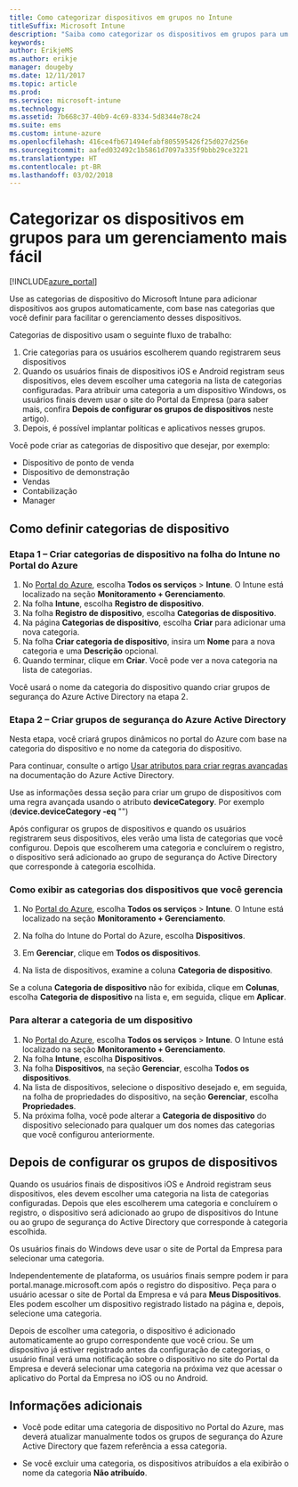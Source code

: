 ```yaml
---
title: Como categorizar dispositivos em grupos no Intune
titleSuffix: Microsoft Intune
description: "Saiba como categorizar os dispositivos em grupos para um gerenciamento mais fácil."
keywords: 
author: ErikjeMS
ms.author: erikje
manager: dougeby
ms.date: 12/11/2017
ms.topic: article
ms.prod: 
ms.service: microsoft-intune
ms.technology: 
ms.assetid: 7b668c37-40b9-4c69-8334-5d8344e78c24
ms.suite: ems
ms.custom: intune-azure
ms.openlocfilehash: 416ce4fb671494efabf805595426f25d027d256e
ms.sourcegitcommit: aafed032492c1b5861d7097a335f9bbb29ce3221
ms.translationtype: HT
ms.contentlocale: pt-BR
ms.lasthandoff: 03/02/2018
---
```

# <a name="categorize-devices-into-groups-for-easier-management"></a>Categorizar os dispositivos em grupos para um gerenciamento mais fácil

[!INCLUDE[azure_portal](./includes/azure_portal.md)]

Use as categorias de dispositivo do Microsoft Intune para adicionar dispositivos aos grupos automaticamente, com base nas categorias que você definir para facilitar o gerenciamento desses dispositivos.

Categorias de dispositivo usam o seguinte fluxo de trabalho:
1. Crie categorias para os usuários escolherem quando registrarem seus dispositivos
2. Quando os usuários finais de dispositivos iOS e Android registram seus dispositivos, eles devem escolher uma categoria na lista de categorias configuradas. Para atribuir uma categoria a um dispositivo Windows, os usuários finais devem usar o site do Portal da Empresa (para saber mais, confira **Depois de configurar os grupos de dispositivos** neste artigo).
3. Depois, é possível implantar políticas e aplicativos nesses grupos.

Você pode criar as categorias de dispositivo que desejar, por exemplo:
- Dispositivo de ponto de venda
- Dispositivo de demonstração
- Vendas
- Contabilização
- Manager

## <a name="how-to-configure-device-categories"></a>Como definir categorias de dispositivo

### <a name="step-1---create-device-categories-in-the-intune-blade-of-the-azure-portal"></a>Etapa 1 – Criar categorias de dispositivo na folha do Intune no Portal do Azure
1. No [Portal do Azure](https://portal.azure.com), escolha **Todos os serviços** > **Intune**. O Intune está localizado na seção **Monitoramento + Gerenciamento**.
3. Na folha **Intune**, escolha **Registro de dispositivo**.
3. Na folha **Registro de dispositivo**, escolha **Categorias de dispositivo**.
4. Na página **Categorias de dispositivo**, escolha **Criar** para adicionar uma nova categoria.
5. Na folha **Criar categoria de dispositivo**, insira um **Nome** para a nova categoria e uma **Descrição** opcional.
6. Quando terminar, clique em **Criar**. Você pode ver a nova categoria na lista de categorias.

Você usará o nome da categoria do dispositivo quando criar grupos de segurança do Azure Active Directory na etapa 2.

### <a name="step-2---create-azure-active-directory-security-groups"></a>Etapa 2 – Criar grupos de segurança do Azure Active Directory
Nesta etapa, você criará grupos dinâmicos no portal do Azure com base na categoria do dispositivo e no nome da categoria do dispositivo.

Para continuar, consulte o artigo [Usar atributos para criar regras avançadas](https://azure.microsoft.com/documentation/articles/active-directory-accessmanagement-groups-with-advanced-rules/#using-attributes-to-create-rules-for-device-objects) na documentação do Azure Active Directory.

Use as informações dessa seção para criar um grupo de dispositivos com uma regra avançada usando o atributo **deviceCategory**. Por exemplo (**device.deviceCategory -eq** "*<the device category name you got from the Azure portal>*")

Após configurar os grupos de dispositivos e quando os usuários registrarem seus dispositivos, eles verão uma lista de categorias que você configurou. Depois que escolherem uma categoria e concluírem o registro, o dispositivo será adicionado ao grupo de segurança do Active Directory que corresponde à categoria escolhida.

### <a name="how-to-view-the-categories-of-devices-you-manage"></a>Como exibir as categorias dos dispositivos que você gerencia

1.  No [Portal do Azure](https://portal.azure.com), escolha **Todos os serviços** > **Intune**. O Intune está localizado na seção **Monitoramento + Gerenciamento**.

2. Na folha do Intune do Portal do Azure, escolha **Dispositivos**.

3.  Em **Gerenciar**, clique em **Todos os dispositivos**.

4.  Na lista de dispositivos, examine a coluna **Categoria de dispositivo**.

Se a coluna **Categoria de dispositivo** não for exibida, clique em **Colunas**, escolha **Categoria de dispositivo** na lista e, em seguida, clique em **Aplicar**.

### <a name="to-change-the-category-of-a-device"></a>Para alterar a categoria de um dispositivo

1. No [Portal do Azure](https://portal.azure.com), escolha **Todos os serviços** > **Intune**. O Intune está localizado na seção **Monitoramento + Gerenciamento**.
3. Na folha **Intune**, escolha **Dispositivos**.
4. Na folha **Dispositivos**, na seção **Gerenciar**, escolha **Todos os dispositivos**.
5. Na lista de dispositivos, selecione o dispositivo desejado e, em seguida, na folha de propriedades do dispositivo, na seção **Gerenciar**, escolha **Propriedades**.
6. Na próxima folha, você pode alterar a **Categoria de dispositivo** do dispositivo selecionado para qualquer um dos nomes das categorias que você configurou anteriormente.

## <a name="after-you-configure-device-groups"></a>Depois de configurar os grupos de dispositivos

Quando os usuários finais de dispositivos iOS e Android registram seus dispositivos, eles devem escolher uma categoria na lista de categorias configuradas. Depois que eles escolherem uma categoria e concluírem o registro, o dispositivo será adicionado ao grupo de dispositivos do Intune ou ao grupo de segurança do Active Directory que corresponde à categoria escolhida.

Os usuários finais do Windows deve usar o site de Portal da Empresa para selecionar uma categoria.

Independentemente de plataforma, os usuários finais sempre podem ir para portal.manage.microsoft.com após o registro do dispositivo. Peça para o usuário acessar o site de Portal da Empresa e vá para **Meus Dispositivos**. Eles podem escolher um dispositivo registrado listado na página e, depois, selecione uma categoria.

Depois de escolher uma categoria, o dispositivo é adicionado automaticamente ao grupo correspondente que você criou. Se um dispositivo já estiver registrado antes da configuração de categorias, o usuário final verá uma notificação sobre o dispositivo no site do Portal da Empresa e deverá selecionar uma categoria na próxima vez que acessar o aplicativo do Portal da Empresa no iOS ou no Android.

## <a name="further-information"></a>Informações adicionais
- Você pode editar uma categoria de dispositivo no Portal do Azure, mas deverá atualizar manualmente todos os grupos de segurança do Azure Active Directory que fazem referência a essa categoria.

- Se você excluir uma categoria, os dispositivos atribuídos a ela exibirão o nome da categoria **Não atribuído**.

